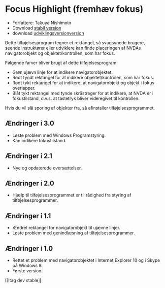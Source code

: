 # Focus Highlight (fremhæv fokus) #

* Forfattere: Takuya Nishimoto
* Download [stabil version][2]
* download [udviklingsversionversion][1]

Dette tilføjelsesprogram tegner et rektangel, så svagsynede brugere, seende
instruktører eller udviklere kan finde placeringen af NVDAs navigatorobjekt
og objektet/kontrollen, som har fokus.

Følgende farver bliver brugt af dette tilføjelsesprogram:

* Grøn ujævn linje for at indikere navigatorobjektet.
* Rødt tyndt rektangel for at indikere objektet/kontrolen, som har fokus.
* Rødt tykt rektangel for at indikere, at navigatorobjekt og objekt i fokus
  overlapper.
* Blåt tykt rektangel med tynde skråstreger for at indikere, at NVDA er i
  fokustilstand, d.v.s. at tastetryk bliver videregivet til kontrollen.

Hvis du vil slå sporing af objekter fra, så afinstaller
tilføjelsesprogrammet.

## Ændringer i 3.0 ##

* Løste problem med Windows Programstyring.
* Kan indikere fokustilstand.

## Ændringer i 2.1 ##

* Nye og opdaterede oversættelser.

## Ændringer i 2.0 ##

* Hjælp til tilføjelsesprogrammet er til rådighed fra styring af
  tilføjelsesprogrammer.

## Ændringer i 1.1 ##

* Ændret rektangel for navigatorobjekt til ujævne linjer.
* Løste problem med genindlæsning af tilføjelsesprogrammer.

## Ændringer i 1.0 ##

* Rettet et problem med navigatorobjektet i Internet Explorer 10 og i Skype
  på Windows 8.
* Første version.


[[!tag dev stable]]

[1]: http://addons.nvda-project.org/files/get.php?file=fh-dev

[2]: http://addons.nvda-project.org/files/get.php?file=fh
